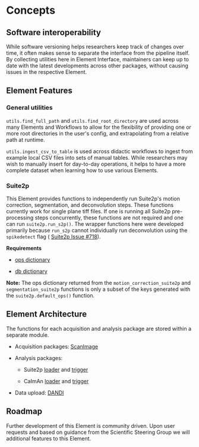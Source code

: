 # Concepts

## Software interoperability

While software versioning helps researchers keep track of changes over time, it often
makes sense to separate the interface from the pipeline itself. By collecting utilities
here in Element Interface, maintainers can keep up to date with the latest developments
across other packages, without causing issues in the respective Element.

## Element Features

### General utilities

`utils.find_full_path` and `utils.find_root_directory` are used 
across many Elements and Workflows to allow for the flexibility of providing 
one or more root directories in the user's config, and extrapolating from a relative
path at runtime.

`utils.ingest_csv_to_table` is used across didactic workflows to ingest from example
local CSV files into sets of manual tables. While researchers may wish to manually 
insert for day-to-day operations, it helps to have a more complete dataset when learning
how to use various Elements.

### Suite2p

This Element provides functions to independently run Suite2p's motion correction,
segmentation, and deconvolution steps. These functions currently work for single plane
tiff files. If one is running all Suite2p pre-processing steps concurrently, these functions
are not required and one can run `suite2p.run_s2p()`. The wrapper functions here were developed primarily because `run_s2p` cannot individually
run deconvolution using the `spikedetect` flag (
[Suite2p Issue #718](https://github.com/MouseLand/suite2p/issues/718)).

**Requirements**

- [ops dictionary](https://suite2p.readthedocs.io/en/latest/settings.html)
  
- [db dictionary](https://github.com/MouseLand/suite2p/blob/4b6c3a95b53e5581dbab1feb26d67878db866068/jupyter/run_pipeline_tiffs_or_batch.ipynb)

**Note:** The ops dictionary returned from the `motion_correction_suite2p` and
`segmentation_suite2p` functions is only a subset of the keys generated with the
`suite2p.default_ops()` function.

## Element Architecture

The functions for each acquisition and analysis package are stored within a separate
module.

- Acquisition packages: [ScanImage](../api/element_interface/scanimage_utils)
- Analysis packages:
  
    - Suite2p [loader](../api/element_interface/suite2p_loader) and [trigger](../api/element_interface/suite2p_trigger)
    
    - CaImAn [loader](../api/element_interface/caiman_loader) and [trigger](../api/element_interface/run_caiman)

- Data upload: [DANDI](../api/element_interface/dandi/)

## Roadmap

Further development of this Element is community driven.  Upon user requests and based
on guidance from the Scientific Steering Group we will additional features to
this Element.